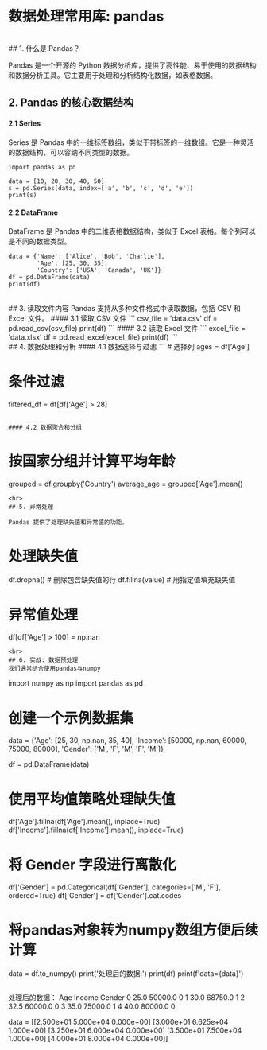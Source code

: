 # 数据处理常用库: pandas
<br>
## 1. 什么是 Pandas？

Pandas 是一个开源的 Python 数据分析库，提供了高性能、易于使用的数据结构和数据分析工具。它主要用于处理和分析结构化数据，如表格数据。
<br>
## 2. Pandas 的核心数据结构
#### 2.1 Series

Series 是 Pandas 中的一维标签数组，类似于带标签的一维数组。它是一种灵活的数据结构，可以容纳不同类型的数据。
```
import pandas as pd

data = [10, 20, 30, 40, 50]
s = pd.Series(data, index=['a', 'b', 'c', 'd', 'e'])
print(s)
```

#### 2.2 DataFrame

DataFrame 是 Pandas 中的二维表格数据结构，类似于 Excel 表格。每个列可以是不同的数据类型。
```
data = {'Name': ['Alice', 'Bob', 'Charlie'],
        'Age': [25, 30, 35],
        'Country': ['USA', 'Canada', 'UK']}
df = pd.DataFrame(data)
print(df)

```
<br>
## 3. 读取文件内容
Pandas 支持从多种文件格式中读取数据，包括 CSV 和 Excel 文件。
#### 3.1 读取 CSV 文件
```
csv_file = 'data.csv'
df = pd.read_csv(csv_file)
print(df)
```
#### 3.2 读取 Excel 文件
```
excel_file = 'data.xlsx'
df = pd.read_excel(excel_file)
print(df)
```
<br>
## 4. 数据处理和分析
#### 4.1 数据选择与过滤
```
# 选择列
ages = df['Age']

# 条件过滤
filtered_df = df[df['Age'] > 28]
```

#### 4.2 数据聚合和分组
```
# 按国家分组并计算平均年龄
grouped = df.groupby('Country')
average_age = grouped['Age'].mean()
```
<br>
## 5. 异常处理

Pandas 提供了处理缺失值和异常值的功能。
```
# 处理缺失值
df.dropna()          # 删除包含缺失值的行
df.fillna(value)     # 用指定值填充缺失值

# 异常值处理
df[df['Age'] > 100] = np.nan
```
<br>
## 6. 实战: 数据预处理
我们通常结合使用pandas与numpy
```
import numpy as np
import pandas as pd

# 创建一个示例数据集
data = {'Age': [25, 30, np.nan, 35, 40],
        'Income': [50000, np.nan, 60000, 75000, 80000],
        'Gender': ['M', 'F', 'M', 'F', 'M']}

df = pd.DataFrame(data)

# 使用平均值策略处理缺失值
df['Age'].fillna(df['Age'].mean(), inplace=True)
df['Income'].fillna(df['Income'].mean(), inplace=True)

# 将 Gender 字段进行离散化
df['Gender'] = pd.Categorical(df['Gender'], categories=['M', 'F'], ordered=True)
df['Gender'] = df['Gender'].cat.codes

# 将pandas对象转为numpy数组方便后续计算
data = df.to_numpy()
print('处理后的数据:')
print(df)
print(f'data={data}')

```
```
处理后的数据：
    Age   Income  Gender
0  25.0  50000.0       0
1  30.0  68750.0       1
2  32.5  60000.0       0
3  35.0  75000.0       1
4  40.0  80000.0       0

data = [[2.500e+01 5.000e+04 0.000e+00]
        [3.000e+01 6.625e+04 1.000e+00]
        [3.250e+01 6.000e+04 0.000e+00]
        [3.500e+01 7.500e+04 1.000e+00]
        [4.000e+01 8.000e+04 0.000e+00]]
```